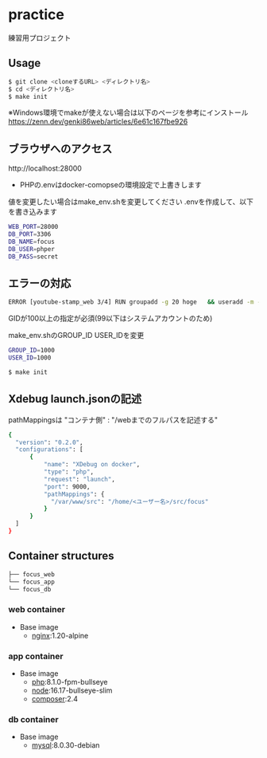 # practice

練習用プロジェクト

## Usage

```bash
$ git clone <cloneするURL> <ディレクトリ名>
$ cd <ディレクトリ名>
$ make init
```

※Windows環境でmakeが使えない場合は以下のページを参考にインストール
https://zenn.dev/genki86web/articles/6e61c167fbe926

## ブラウザへのアクセス

http://localhost:28000

- PHPの.envはdocker-comopseの環境設定で上書きします

値を変更したい場合はmake_env.shを変更してください
.envを作成して、以下を書き込みます

```bash
WEB_PORT=28000
DB_PORT=3306
DB_NAME=focus
DB_USER=phper
DB_PASS=secret
```

## エラーの対応

```bash
ERROR [youtube-stamp_web 3/4] RUN groupadd -g 20 hoge   && useradd -m -s /bin/bash -l -u 501 -g 20 hoge   && chown -R hoge:hoge /var/www/   && chmod +x /var/www/   && mkdir /var/run/php-fpm   && chown -R hoge:hoge /var
```

GIDが100以上の指定が必須(99以下はシステムアカウントのため)

make_env.shのGROUP_ID USER_IDを変更

```bash
GROUP_ID=1000
USER_ID=1000
```

```bash
$ make init
```

## Xdebug launch.jsonの記述

pathMappingsは
"コンテナ側" : "/webまでのフルパスを記述する"

```bash
{
  "version": "0.2.0",
  "configurations": [
      {
          "name": "XDebug on docker",
          "type": "php",
          "request": "launch",
          "port": 9000,
          "pathMappings": {
            "/var/www/src": "/home/<ユーザー名>/src/focus"
          }
      }
  ]
}
```

## Container structures

```bash
├── focus_web
└── focus_app
└── focus_db
```
### web container

- Base image
  - [nginx](https://hub.docker.com/_/nginx):1.20-alpine

### app container

- Base image
  - [php](https://hub.docker.com/_/php):8.1.0-fpm-bullseye
  - [node](https://hub.docker.com/_/node):16.17-bullseye-slim
  - [composer](https://hub.docker.com/_/composer):2.4

### db container

- Base image
  - [mysql](https://hub.docker.com/_/mysql):8.0.30-debian

